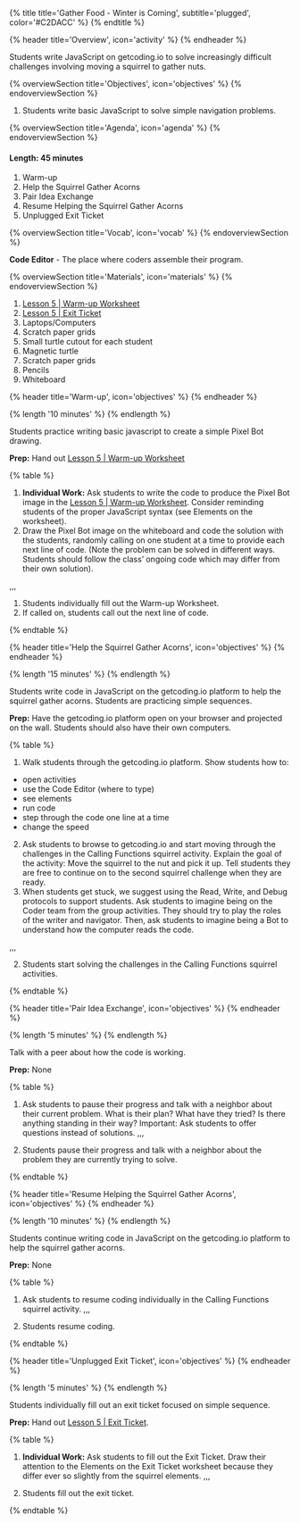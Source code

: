 {% title title='Gather Food - Winter is Coming', subtitle='plugged', color='#C2DACC' %}
{% endtitle %}

{% header title='Overview', icon='activity' %}
{% endheader %}

Students write JavaScript on getcoding.io to solve increasingly difficult challenges involving moving a squirrel to gather nuts.

{% overviewSection title='Objectives', icon='objectives' %}
{% endoverviewSection %}

1. Students write basic JavaScript to solve simple navigation problems.

{% overviewSection title='Agenda', icon='agenda' %}
{% endoverviewSection %}

#### Length: 45 minutes

1. Warm-up
2. Help the Squirrel Gather Acorns
3. Pair Idea Exchange
4. Resume Helping the Squirrel Gather Acorns
5. Unplugged Exit Ticket

{% overviewSection title='Vocab', icon='vocab' %}
{% endoverviewSection %}

**Code Editor** - The place where coders assemble their program.

{% overviewSection title='Materials', icon='materials' %}
{% endoverviewSection %}

1. [Lesson 5 | Warm-up Worksheet][warm-up]
2. [Lesson 5 | Exit Ticket][wrap-up]
3. Laptops/Computers
4. Scratch paper grids
5. Small turtle cutout for each student
6. Magnetic turtle
7. Scratch paper grids
5. Pencils
9. Whiteboard

{% header title='Warm-up', icon='objectives' %}
{% endheader %}

{% length '10 minutes' %}
{% endlength %}

Students practice writing basic javascript to create a simple Pixel Bot drawing.

**Prep:** Hand out [Lesson 5 | Warm-up Worksheet][warm-up]

{% table %}

1) **Individual Work:** Ask students to write the code to produce the Pixel Bot image in the [Lesson 5 | Warm-up Worksheet][warm-up]. Consider reminding students of the proper JavaScript syntax (see Elements on the worksheet).
2) Draw the Pixel Bot image on the whiteboard and code the solution with the students, randomly calling on one student at a time to provide each next line of code. (Note the problem can be solved in different ways. Students should follow the class’ ongoing code which may differ from their own solution).

,,,

1) Students individually fill out the Warm-up Worksheet.
2) If called on, students call out the next line of code.

{% endtable %}

{% header title='Help the Squirrel Gather Acorns', icon='objectives' %}
{% endheader %}

{% length '15 minutes' %}
{% endlength %}

Students write code in JavaScript on the getcoding.io platform to help the squirrel gather acorns. Students are practicing simple sequences.

**Prep:** Have the getcoding.io platform open on your browser and projected on the wall. Students should also have their own computers.

{% table %}

1) Walk students through the getcoding.io platform. Show students how to:
  - open activities
  - use the Code Editor (where to type)
  - see elements
  - run code
  - step through the code one line at a time
  - change the speed
2) Ask students to browse to getcoding.io and start moving through the challenges in the Calling Functions squirrel activity.  Explain the goal of the activity: Move the squirrel to the nut and pick it up. Tell students they are free to continue on to the second squirrel challenge when they are ready.
3) When students get stuck, we suggest using the Read, Write, and Debug protocols to support students. Ask students to imagine being on the Coder team from the group activities. They should try to play the roles of the writer and navigator. Then, ask students to imagine being a Bot to understand how the computer reads the code.

,,,

2) Students start solving the challenges in the Calling Functions squirrel activities.

{% endtable %}


{% header title='Pair Idea Exchange', icon='objectives' %}
{% endheader %}

{% length '5 minutes' %}
{% endlength %}

Talk with a peer about how the code is working.

**Prep:** None

{% table %}

1) Ask students to pause their progress and talk with a neighbor about their current problem. What is their plan? What have they tried? Is there anything standing in their way? Important: Ask students to offer questions instead of solutions.
,,,

1) Students pause their progress and talk with a neighbor about the problem they are currently trying to solve.

{% endtable %}

{% header title='Resume Helping the Squirrel Gather Acorns', icon='objectives' %}
{% endheader %}

{% length '10 minutes' %}
{% endlength %}

Students continue writing code in JavaScript on the getcoding.io platform to help the squirrel gather acorns.

**Prep:** None

{% table %}

1) Ask students to resume coding individually in the Calling Functions squirrel activity.
,,,

1) Students resume coding.

{% endtable %}


{% header title='Unplugged Exit Ticket', icon='objectives' %}
{% endheader %}

{% length '5 minutes' %}
{% endlength %}

Students individually fill out an exit ticket focused on simple sequence.

**Prep:** Hand out [Lesson 5 | Exit Ticket][wrap-up].

{% table %}

1) **Individual Work:** Ask students to fill out the Exit Ticket. Draw their attention to the Elements on the Exit Ticket worksheet because they differ ever so slightly from the squirrel elements.
,,,

1) Students fill out the exit ticket.

{% endtable %}

[warm-up]: ../worksheets/lesson5-warmup.pdf
[wrap-up]: ../worksheets/lesson5-wrapup.pdf

